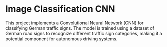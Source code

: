 # Image Classification CNN 

This project implements a Convolutional Neural Network (CNN) for classifying German traffic signs. The model is trained using a dataset of German road signs to recognize different traffic sign categories, making it a potential component for autonomous driving systems.
